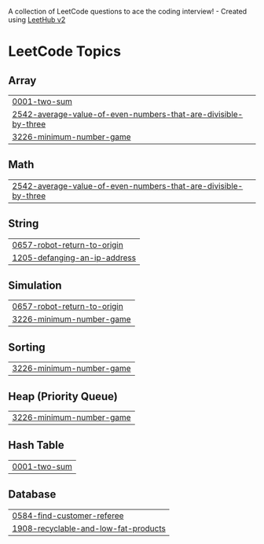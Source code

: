 A collection of LeetCode questions to ace the coding interview! - Created using [LeetHub v2](https://github.com/arunbhardwaj/LeetHub-2.0)
<!---LeetCode Topics Start-->
# LeetCode Topics
## Array
|  |
| ------- |
| [0001-two-sum](https://github.com/saheer123-max/LeetCode/tree/master/0001-two-sum) |
| [2542-average-value-of-even-numbers-that-are-divisible-by-three](https://github.com/saheer123-max/LeetCode/tree/master/2542-average-value-of-even-numbers-that-are-divisible-by-three) |
| [3226-minimum-number-game](https://github.com/saheer123-max/LeetCode/tree/master/3226-minimum-number-game) |
## Math
|  |
| ------- |
| [2542-average-value-of-even-numbers-that-are-divisible-by-three](https://github.com/saheer123-max/LeetCode/tree/master/2542-average-value-of-even-numbers-that-are-divisible-by-three) |
## String
|  |
| ------- |
| [0657-robot-return-to-origin](https://github.com/saheer123-max/LeetCode/tree/master/0657-robot-return-to-origin) |
| [1205-defanging-an-ip-address](https://github.com/saheer123-max/LeetCode/tree/master/1205-defanging-an-ip-address) |
## Simulation
|  |
| ------- |
| [0657-robot-return-to-origin](https://github.com/saheer123-max/LeetCode/tree/master/0657-robot-return-to-origin) |
| [3226-minimum-number-game](https://github.com/saheer123-max/LeetCode/tree/master/3226-minimum-number-game) |
## Sorting
|  |
| ------- |
| [3226-minimum-number-game](https://github.com/saheer123-max/LeetCode/tree/master/3226-minimum-number-game) |
## Heap (Priority Queue)
|  |
| ------- |
| [3226-minimum-number-game](https://github.com/saheer123-max/LeetCode/tree/master/3226-minimum-number-game) |
## Hash Table
|  |
| ------- |
| [0001-two-sum](https://github.com/saheer123-max/LeetCode/tree/master/0001-two-sum) |
## Database
|  |
| ------- |
| [0584-find-customer-referee](https://github.com/saheer123-max/LeetCode/tree/master/0584-find-customer-referee) |
| [1908-recyclable-and-low-fat-products](https://github.com/saheer123-max/LeetCode/tree/master/1908-recyclable-and-low-fat-products) |
<!---LeetCode Topics End-->